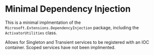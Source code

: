 # Minimal Dependency Injection

This is a minimal implmentation of the `Microsoft.Extensions.DependencyInjection` package, including the `ActivatorUtilities` class.

Allows for Singleton and Transient services to be registered with an IOC container. Scoped services have not been implmented.